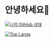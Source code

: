 # 안녕하세요👋

[![나의 GitHub 상태](https://github-readme-stats.vercel.app/api?username=5vs8vt&locale=kr)](https://github.com/5vs8vt/github-readme-stats)

[![Top Langs](https://github-readme-stats.vercel.app/api/top-langs/?username=anuraghazra)](https://github.com/anuraghazra/github-readme-stats)
